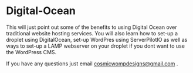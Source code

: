 # Digital-Ocean

This will just point out some of the benefits to using Digital Ocean over traditional website hosting services.
You will also learn how to set-up a droplet using DigitalOcean, set-up WordPres using ServerPilotIO as well as ways to set-up a LAMP webserver on your droplet if you dont want to use the WordPress CMS. 

If you have any questions just email cosmicwompdesigns@gmail.com .

